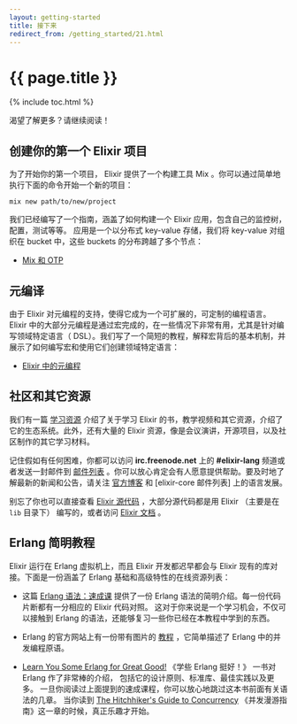 ```yaml
---
layout: getting-started
title: 接下来
redirect_from: /getting_started/21.html
---
```


# {{ page.title }}

{% include toc.html %}

渴望了解更多？请继续阅读！

## 创建你的第一个 Elixir 项目

为了开始你的第一个项目， Elixir 提供了一个构建工具 Mix 。你可以通过简单地执行下面的命令开始一个新的项目：

    mix new path/to/new/project

我们已经编写了一个指南，涵盖了如何构建一个 Elixir 应用，包含自己的监控树，配置，测试等等。 应用是一个以分布式 key-value 存储，我们将 key-value 对组织在 bucket 中，这些 buckets 的分布跨越了多个节点：

* [Mix 和 OTP](/getting-started/mix-otp/introduction-to-mix.html)

## 元编译

由于 Elixir 对元编程的支持，使得它成为一个可扩展的，可定制的编程语言。 Elixir 中的大部分元编程是通过宏完成的，在一些情况下非常有用，尤其是针对编写领域特定语言（ DSL）。我们写了一个简短的教程，解释宏背后的基本机制，并展示了如何编写宏和使用它们创建领域特定语言：

* [Elixir 中的元编程](/getting-started/meta/quote-and-unquote.html)

## 社区和其它资源

我们有一篇 [学习资源](/learning.html) 介绍了关于学习 Elixir 的书，教学视频和其它资源，介绍了它的生态系统。此外，还有大量的 Elixir 资源，像是会议演讲，开源项目，以及社区制作的其它学习材料。

记住假如有任何困难，你都可以访问 **irc.freenode.net** 上的 **#elixir-lang** 频道或者发送一封邮件到 [邮件列表](http://groups.google.com/group/elixir-lang-talk) 。你可以放心肯定会有人愿意提供帮助。要及时地了解最新的新闻和公告，请关注 [官方博客](http://elixir-lang.org/blog/) 和 [elixir-core 邮件列表] 上的语言发展。

别忘了你也可以直接查看 [Elixir 源代码](https://github.com/elixir-lang/elixir) ，大部分源代码都是用 Elixir （主要是在 `lib` 目录下） 编写的，或者访问 [Elixir 文档](/docs.html) 。

## Erlang 简明教程

Elixir 运行在 Erlang 虚拟机上，而且 Elixir 开发都迟早都会与 Elixir 现有的库对接。下面是一份涵盖了 Erlang 基础和高级特性的在线资源列表：

* 这篇 [Erlang 语法：速成课](/crash-course.html) 提供了一份 Erlang 语法的简明介绍。每一份代码片断都有一分相应的 Elixir 代码对照。 这对于你来说是一个学习机会，不仅可以接触到 Erlang 的语法，还能够复习一些你已经在本教程中学到的东西。

* Erlang 的官方网站上有一份带有图片的 [教程](http://www.erlang.org/course/concurrent_programming.html) ，它简单描述了 Erlang 中的并发编程原语。

* [Learn You Some Erlang for Great Good!](http://learnyousomeerlang.com/) 《学些 Erlang 挺好！》 一书对 Erlang 作了非常棒的介绍， 包括它的设计原则、标准库、最佳实践以及更多。 一旦你阅读过上面提到的速成课程，你可以放心地跳过这本书前面有关语法的几章。 当你读到 [The Hitchhiker's Guide to Concurrency](http://learnyousomeerlang.com/the-hitchhikers-guide-to-concurrency) 《并发漫游指南》这一章的时候，真正乐趣才开始。
